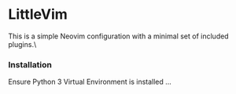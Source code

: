 # LittleVim

This is a simple Neovim configuration with a minimal set of included plugins.\

### Installation
Ensure Python 3 Virtual Environment is installed ...